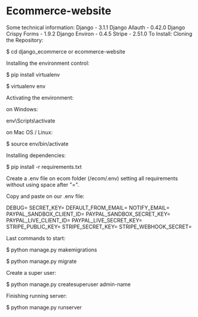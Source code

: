 # Ecommerce-website

Some technical information:
Django - 3.1.1
Django Allauth - 0.42.0
Django Crispy Forms - 1.9.2
Django Environ - 0.4.5
Stripe - 2.51.0
To Install:
Cloning the Repository:

$ cd django_ecommerce  or ecommerce-website

Installing the environment control:

$ pip install virtualenv

$ virtualenv env

Activating the environment:

on Windows:

env\Scripts\activate

on Mac OS / Linux:

$ source env/bin/activate

Installing dependencies:

$ pip install -r requirements.txt

Create a .env file on ecom folder (/ecom/.env) setting all requirements without using space after "=".

Copy and paste on our .env file:

DEBUG=
SECRET_KEY=
DEFAULT_FROM_EMAIL=
NOTIFY_EMAIL=
PAYPAL_SANDBOX_CLIENT_ID=
PAYPAL_SANDBOX_SECRET_KEY=
PAYPAL_LIVE_CLIENT_ID=
PAYPAL_LIVE_SECRET_KEY=
STRIPE_PUBLIC_KEY=
STRIPE_SECRET_KEY=
STRIPE_WEBHOOK_SECRET=

Last commands to start:

$ python manage.py makemigrations

$ python manage.py migrate

Create a super user:

$ python manage.py createsuperuser admin-name

Finishing running server:

$ python manage.py runserver
